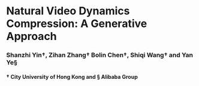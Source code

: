 # Natural Video Dynamics Compression: A Generative Approach

### Shanzhi Yin&dagger;, Zihan Zhang&dagger; Bolin Chen&dagger;, Shiqi Wang&dagger; and Yan Ye&sect;

#### &dagger; City University of Hong Kong and &sect; Alibaba Group
